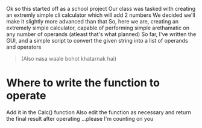 Ok so this started off as a school project
Our class was tasked with creating an extremly simple cli calculator which will add 2 numbers
We decided we'll make it slightly more advanced than that
So, here we are, creating an extremely simple calculator, capable of performing simple arethamatic on any number of operands (atleast that's what planned)
So far, I've written the GUI, and a simple script to convert the given string into a list of operands and operators
> (Also nasa waale bohot khatarnak hai)
# Where to write the function to operate
Add it in the Calc() function
Also edit the function as necessary
and return the final result after operating
...please I'm counting on you
